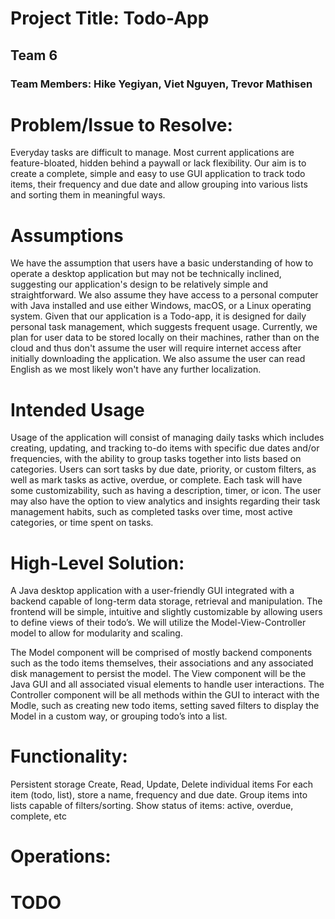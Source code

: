 # Project Title: Todo-App
## Team 6 
### Team Members: Hike Yegiyan, Viet Nguyen, Trevor Mathisen

# Problem/Issue to Resolve:
Everyday tasks are difficult to manage. Most current applications are feature-bloated, hidden behind a paywall or lack flexibility. Our aim is to create a complete, simple and easy to use GUI application to track todo items, their frequency and due date and allow grouping into various lists and sorting them in meaningful ways.

# Assumptions 
We have the assumption that users have a basic understanding of how to operate a desktop application but may not be technically inclined, suggesting our application's design to be relatively simple and straightforward. We also assume they have access to a personal computer with Java installed and use either Windows, macOS, or a Linux operating system. Given that our application is a Todo-app, it is designed for daily personal task management, which suggests frequent usage. Currently, we plan for user data to be stored locally on their machines, rather than on the cloud and thus don't assume the user will require internet access after initially downloading the application. We also assume the user can read English as we most likely won't have any further localization.

# Intended Usage
Usage of the application will consist of managing daily tasks which includes creating, updating, and tracking to-do items with specific due dates and/or frequencies, with the ability to group tasks together into lists based on categories. Users can sort tasks by due date, priority, or custom filters, as well as mark tasks as active, overdue, or complete. Each task will have some customizability, such as having a description, timer, or icon. The user may also have the option to view analytics and insights regarding their task management habits, such as completed tasks over time, most active categories, or time spent on tasks. 

# High-Level Solution:
A Java desktop application with a user-friendly GUI integrated with a backend capable of long-term data storage, retrieval and manipulation. The frontend will be simple, intuitive and slightly customizable by allowing users to define views of their todo’s. We will utilize the Model-View-Controller model to allow for modularity and scaling. 

The Model component will be comprised of mostly backend components such as the todo items themselves, their associations and any associated disk management to persist the model. The View component will be the Java GUI and all associated visual elements to handle user interactions. The Controller component will be all methods within the GUI to interact with the Modle, such as creating new todo items, setting saved filters to display the Model in a custom way, or grouping todo’s into a list. 


# Functionality:
Persistent storage
Create, Read, Update, Delete individual items
For each item (todo, list), store a name, frequency and due date.
Group items into lists capable of filters/sorting.
Show status of items: active, overdue, complete, etc

# Operations: 
#                   **TODO**
